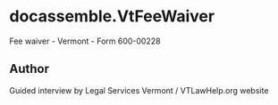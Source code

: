 # docassemble.VtFeeWaiver

Fee waiver - Vermont - Form 600-00228

## Author

Guided interview by Legal Services Vermont / VTLawHelp.org website

